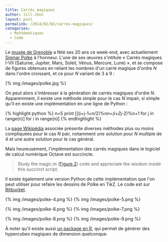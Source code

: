 ```yaml
---
title: Carrés magiques
author: Jill-Jênn
layout: post
permalink: /2014/02/02/carres-magiques/
categories:
  - Mathématiques
  - Code
---
```

Le [musée de Grenoble](http://www.museedegrenoble.fr) a fêté ses 20 ans ce week-end, avec actuellement [Sigmar Polke](http://www.museedegrenoble.fr/1422-sigmar-polke.htm) à l'honneur. L'une de ses œuvres s'intitule « Carrés magiques I-VII (Saturne, Jupiter, Mars, Soleil, Vénus, Mercure, Lune) », et se compose de figures obtenues en reliant les nombres d'un carré magique d'ordre *N* dans l'ordre croissant, et ce pour *N* variant de 3 à 9 :

{% img /images/polke.jpg %}

On peut alors s'intéresser à la génération de carrés magiques d'ordre *N*. Apparemment, il existe une méthode simple pour le cas *N* impair, si simple qu'il en existe une implémentation en une ligne de Python :

{% highlight python %}
n=5
print [[(i+j-1+n/2)%n*n+(i+2*j-2)%n+1 for j in range(n)] for i in range(n)]
{% endhighlight %}

La [page Wikipédia](https://fr.wikipedia.org/wiki/Carré_magique_%28mathématiques%29) associée présente diverses méthodes plus ou moins compliquées pour le cas *N* pair, notamment une solution pour *N* multiple de 4 et une autre solution pour le cas général.

Mais heureusement, l'implémentation des carrés magiques dans le logiciel de calcul numérique Octave est succincte.

> Study the magic.m ([Figure 2](http://faculty.smu.edu/yzhou/Teach/2012F/practice1.pdf)) code and appreciate the wisdom inside this succinct script.

Il existe également une version Python de cette implémentation que l'on peut utiliser pour refaire les dessins de Polke en Ti*k*Z. Le code est sur [Bitbucket](https://bitbucket.org/jilljenn/polke).

{% img /images/polke-4.png %}
{% img /images/polke-5.png %}

{% img /images/polke-6.png %}
{% img /images/polke-7.png %}

{% img /images/polke-8.png %}
{% img /images/polke-9.png %}

À noter qu'il existe aussi [un package en R](http://cran.r-project.org/web/packages/magic/magic.pdf), qui permet de générer des hypercubes magiques de dimension quelconque.
